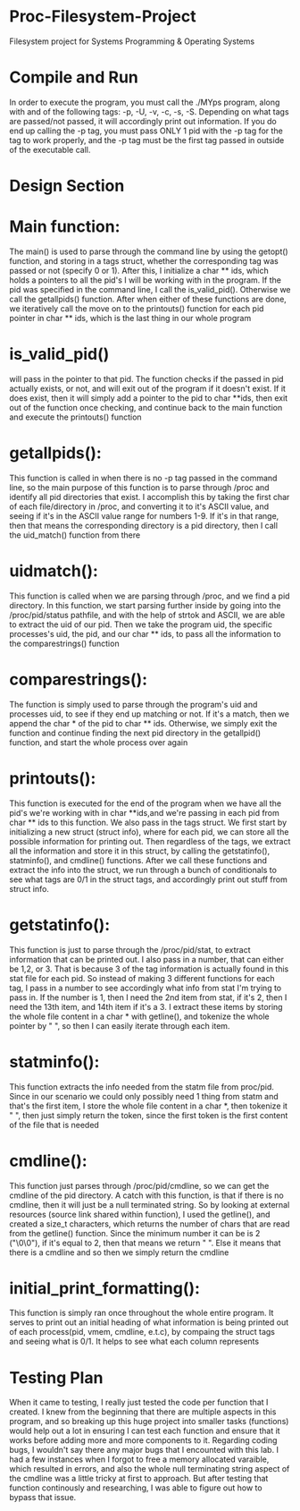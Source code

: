 # Proc-Filesystem-Project
Filesystem project for Systems Programming & Operating Systems




# Compile and Run

In order to execute the program, you must call the ./MYps program, along with and of the following tags: -p, -U, -v, -c, -s, -S. Depending on what tags are passed/not passed, it will accordingly print out information. If you do end up calling the -p tag, you must pass ONLY 1 pid with the -p tag for the tag to work properly, and the -p tag must be the first tag passed in outside of the executable call. 















# Design Section

# Main function:
The main() is used to parse through the command line by using the getopt() function, and storing in a tags struct, whether the corresponding tag was passed or not (specify 0 or 1). After this, I initialize a char ** ids, which holds a pointers to all the pid's I will be working with in the program. If the pid was specified in the command line, I call the is_valid_pid(). Otherwise we call the getallpids() function. After when either of these functions are done, we iteratively call the move on to the printouts() function for each pid pointer in char ** ids, which is the last thing in our whole program






# is_valid_pid() 
will pass in the pointer to that pid. The function checks if the passed in pid actually exists, or not, and will exit out of the program if it doesn't exist. If it does exist, then it will simply add a pointer to the pid to char **ids, then exit out of the function once checking, and continue back to the main function and execute the printouts() function






# getallpids():
This function is called in when there is no -p tag passed in the command line, so the main purpose of this function is to parse through /proc and identify all pid directories that exist. I accomplish this by taking the first char of each file/directory in /proc, and converting it to it's ASCII value, and seeing if it's in the ASCII value range for numbers 1-9. If it's in that range, then that means the corresponding directory is a pid directory, then I call the uid_match() function from there





# uidmatch(): 
This function is called when we are parsing through /proc, and we find a pid directory. In this function, we start parsing further inside by going into the /proc/pid/status pathfile, and with the help of strtok and ASCII, we are able to extract the uid of our pid. Then we take the program uid, the specific processes's uid, the pid, and our char ** ids, to pass all the information to the comparestrings() function





# comparestrings():
The function is simply used to parse through the program's uid and processes uid, to see if they end up matching or not. If it's a match, then we append the char * of the pid to char ** ids. Otherwise, we simply exit the function and continue finding the next pid directory in the getallpid() function, and start the whole process over again







# printouts(): 
This function is executed for the end of the program when we have all the pid's we're working with in char **ids,and we're passing in each pid from char ** ids to this function. We also pass in the tags struct. We first start by initializing a new struct (struct info), where for each pid, we can store all the possible information for printing out. Then regardless of the tags, we extract all the information and store it in this struct, by calling the getstatinfo(), statminfo(), and cmdline() functions. After we call these functions and extract the info into the struct, we run through a bunch of conditionals to see what tags are 0/1 in the struct tags, and accordingly print out stuff from struct info.







# getstatinfo():
This function is just to parse through the /proc/pid/stat, to extract information that can be printed out. I also pass in a number, that can either be 1,2, or 3. That is because 3 of the tag information is actually found in this stat file for each pid. So instead of making 3 different functions for each tag, I pass in a number to see accordingly what info from stat I'm trying to pass in. If the number is 1, then I need the 2nd item from stat, if it's 2, then I need the 13th item, and 14th item if it's a 3. I extract these items by storing the whole file content in a char * with getline(), and tokenize the whole pointer by " ", so then I can easily iterate through each item.







# statminfo(): 
This function extracts the info needed from the statm file from proc/pid. Since in our scenario we could only possibly need 1 thing from statm and that's the first item, I store the whole file content in a char *, then tokenize it " ", then just simply return the token, since the first token is the first content of the file that is needed





# cmdline():
This function just parses through /proc/pid/cmdline, so we can get the cmdline of the pid directory. A catch with this function, is that if there is no cmdline, then it will just be a null terminated string. So by looking at external resources (source link shared within function), I used the getline(), and created a size_t characters, which returns the number of chars that are read from the getline() function. Since the minimum number it can be is 2 ("\0\0"), if it's equal to 2, then that means we return " ". Else it means that there is a cmdline and so then we simply return the cmdline







# initial_print_formatting(): 
This function is simply ran once throughout the whole entire program. It serves to print out an initial heading of what information is being printed out of each process(pid, vmem, cmdline, e.t.c), by compaing the struct tags and seeing what is 0/1. It helps to see what each column represents



















# Testing Plan

When it came to testing, I really just tested the code per function that I created. I knew from the beginning that there are multiple aspects in this program, and so breaking up this huge project into smaller tasks (functions) would help out a lot in ensuring I can test each function and ensure that it works before adding more and more components to it. Regarding coding bugs, I wouldn't say there any major bugs that I encounted with this lab. I had a few instances when I forgot to free a memory allocated varaible, which resulted in errors, and also the whole null terminating string aspect of the cmdline was a little tricky at first to approach. But after testing that function continously and researching, I was able to figure out how to bypass that issue.
